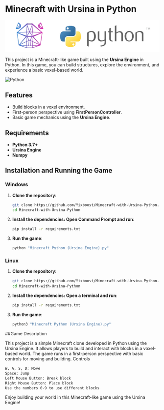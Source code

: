# Minecraft with Ursina in Python

![Minecraft Ursina Banner](https://github.com/Yixboost/Minecraft-with-Ursina-Python/raw/main/banner-ursina.png?raw=true)

This project is a Minecraft-like game built using the **Ursina Engine** in Python. In this game, you can build structures, explore the environment, and experience a basic voxel-based world.

![Python](https://img.shields.io/badge/python-3.7%2B-blue)

## Features
- Build blocks in a voxel environment.
- First-person perspective using **FirstPersonController**.
- Basic game mechanics using the **Ursina Engine**.

## Requirements
- **Python 3.7+**
- **Ursina Engine**
- **Numpy**

## Installation and Running the Game

### Windows
1. **Clone the repository**:
   ```bash
   git clone https://github.com/Yixboost/Minecraft-with-Ursina-Python.git
   cd Minecraft-with-Ursina-Python
   ```

2. **Install the dependencies: Open Command Prompt and run**:

    ```bash
    pip install -r requirements.txt
    ```
3. **Run the game**:

    ```bash
    python "Minecraft Python (Ursina Engine).py"
    ```

### Linux

1. **Clone the repository**:

   ```bash
   git clone https://github.com/Yixboost/Minecraft-with-Ursina-Python.git
   cd Minecraft-with-Ursina-Python
   ```

2. **Install the dependencies: Open a terminal and run**:

   ```bash
   pip install -r requirements.txt
   ```

3. **Run the game**:

   ```bash
   python3 "Minecraft Python (Ursina Engine).py"
   ```

##Game Description

This project is a simple Minecraft clone developed in Python using the Ursina Engine. It allows players to build and interact with blocks in a voxel-based world. The game runs in a first-person perspective with basic controls for moving and building.
Controls

    W, A, S, D: Move
    Space: Jump
    Left Mouse Button: Break block
    Right Mouse Button: Place block
    Use the numbers 0-9 to use different blocks

Enjoy building your world in this Minecraft-like game using the Ursina Engine!
